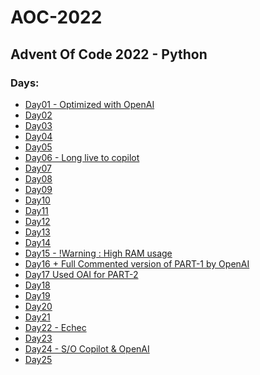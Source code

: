 <h1>AOC-2022</h1>
<h2>Advent Of Code 2022  -  Python</h2>

<h3>Days: </h3>
<ul>
    <li><a href="Day01/">Day01 - Optimized with OpenAI</a></li>
    <li><a href="Day02/">Day02</a></li>
    <li><a href="Day03/">Day03</a></li>
    <li><a href="Day04/">Day04</a></li>
    <li><a href="Day05/">Day05</a></li>
    <li><a href="Day06/">Day06 - Long live to copilot</a></li>
    <li><a href="Day07/">Day07</a></li>
    <li><a href="Day08/">Day08</a></li>
    <li><a href="Day09/">Day09</a></li>
    <li><a href="Day10/">Day10</a></li>
    <li><a href="Day11/">Day11</a></li>
    <li><a href="Day12/">Day12</a></li>
    <li><a href="Day13/">Day13</a></li>
    <li><a href="Day14/">Day14</a></li>
    <li><a href="Day15/">Day15 - !Warning : High RAM usage</a></li>
    <li><a href="Day16/">Day16 + Full Commented version of PART-1 by OpenAI</a></li>
    <li><a href="Day17/">Day17 Used OAI for PART-2</a></li>
    <li><a href="Day18/">Day18</a></li>
    <li><a href="Day19/">Day19</a></li>
    <li><a href="Day20/">Day20</a></li>
    <li><a href="Day21/">Day21</a></li>
    <li><a href="Day22/">Day22 - Echec</a></li>
    <li><a href="Day23/">Day23</a></li>
    <li><a href="Day24/">Day24 - S/O Copilot & OpenAI</a></li>
    <li><a href="Day25/">Day25</a></li>
</ul>